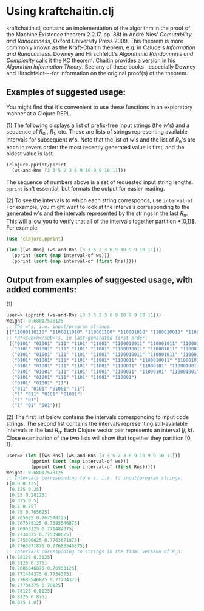 Using kraftchaitin.clj
===

kraftchaitin.clj contains an implementation of the algorithm in the
proof of the Machine Existence theorem 2.2.17, pp. 88f in André Nies'
*Comutability and Randomness*, Oxford University Press 2009.  This
theorem is more commonly known as the Kraft-Chaitin theorem, e.g. in
Calude's *Information and Randomness*.  Downey and Hirschfeldt's
*Algorithmic Randomness and Complexity* calls it the KC theorem.
Chaitin provides a version in his *Algorithim Information Theory*.  See
any of these books--especially Downey and Hirschfeldt---for information
on the original proof(s) of the theorem.

## Examples of suggested usage:

You might find that it's convenient to use these functions in an
exploratory manner at a Clojure REPL.

(1) The following displays a list of prefix-free input strings (the *w*'s) and a
sequence of *R*<sub>0</sub> , *R*<sub>1</sub>, etc.  These are lists of
strings representing available intervals for subsequent *w*'s.  Note
that the list of *w*'s and the list of *R*<sub>n</sub>'s are each in
revers order: the most recently generated value is first, and the oldest
value is last.

```clojure
(clojure.pprint/pprint
  (ws-and-Rns [3 3 5 2 3 6 9 10 9 9 10 11]))
```

The sequence of numbers above is a set of requested input string
lengths.  `pprint` isn't essential, but formats the output for easier
reading.

(2) To see the intervals to which each string corresponds, use
`interval-of`.  For example, you might want to look at the intervals
corresponding to the generated *w*'s and the intervals represented by the
strings in the last *R*<sub>n</sub>.  This will allow you to verify
that all of the intervals together partition *[0,1)$.  For example:
```clojure
(use 'clojure.pprint)

(let [[ws Rns] (ws-and-Rns [3 3 5 2 3 6 9 10 9 9 10 11])]
  (pprint (sort (map interval-of ws)))
  (pprint (sort (map interval-of (first Rns)))))
```

## Output from examples of suggested usage, with added comments:

(1)
```clojure
user=> (pprint (ws-and-Rns [3 3 5 2 3 6 9 10 9 9 10 11]))
Weight: 0.68017578125
;; The w's, i.e. input/program strings:
[("11000110110" "1100011010" "110001100" "110001010" "1100010010" "110001000" "110000" "011" "10" "01000" "001" "000")
;; *R*<sub>n</sub>'s, in last-generated first order:
 (("0101" "01001" "111" "1101" "11001" "1100010011" "110001011" "11000111" "11000110111")
  ("0101" "01001" "111" "1101" "11001" "1100010011" "110001011" "11000111" "1100011011")
  ("0101" "01001" "111" "1101" "11001" "1100010011" "110001011" "11000111" "110001101")
  ("0101" "01001" "111" "1101" "11001" "1100011" "1100010011" "110001011")
  ("0101" "01001" "111" "1101" "11001" "1100011" "11000101" "1100010011")
  ("0101" "01001" "111" "1101" "11001" "1100011" "11000101" "110001001")
  ("0101" "01001" "111" "1101" "11001" "110001")
  ("0101" "01001" "11")
  ("011" "0101" "01001" "11")
  ("1" "011" "0101" "01001")
  ("1" "01")
  ("1" "01" "001"))]
```

(2) The first list below contains the intervals corresponding to input
code strings.  The second list contains the intervals representing
still-available intervals in the last *R*<sub>n</sub>.  Each Clojure
vector pair represents an interval [*j*, *k*).  Close examination of the
two lists will show that together they partition [0, 1).

```clojure
user=> (let [[ws Rns] (ws-and-Rns [3 3 5 2 3 6 9 10 9 9 10 11])]
         (pprint (sort (map interval-of ws)))
         (pprint (sort (map interval-of (first Rns)))))
Weight: 0.68017578125
;; Intervals corresponding to w's, i.e. to input/program strings:
([0.0 0.125]
 [0.125 0.25]
 [0.25 0.28125]
 [0.375 0.5]
 [0.5 0.75]
 [0.75 0.765625]
 [0.765625 0.767578125]
 [0.767578125 0.7685546875]
 [0.76953125 0.771484375]
 [0.7734375 0.775390625]
 [0.775390625 0.7763671875]
 [0.7763671875 0.77685546875])
;; Intervals correspoding to strings in the final version of R_n:
([0.28125 0.3125]
 [0.3125 0.375]
 [0.7685546875 0.76953125]
 [0.771484375 0.7734375] 
 [0.77685546875 0.77734375]
 [0.77734375 0.78125]
 [0.78125 0.8125]
 [0.8125 0.875]
 [0.875 1.0])

```




